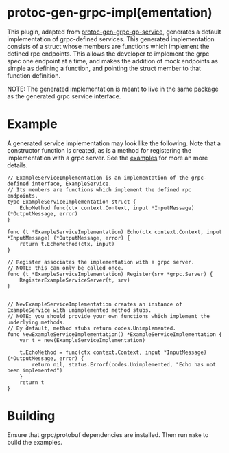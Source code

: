 # protoc-gen-grpc-impl(ementation)

This plugin, adapted from [protoc-gen-grpc-go-service](https://github.com/nstogner/protoc-gen-grpc-go-service), generates a default implementation of grpc-defined services. This generated implementation consists of a struct whose members are functions which implement the defined rpc endpoints.  This allows the developer to implement the grpc spec one endpoint at a time, and makes the addition of mock endpoints as simple as defining a function, and pointing the struct member to that function definition.  

NOTE: The generated implementation is meant to live in the same package as the generated grpc service interface.

# Example

A generated service implementation may look like the following. Note that a constructor function is created, as is a method for registering the implementation with a grpc server.  See the [examples](examples/) for more an more details.

```
// ExampleServiceImplementation is an implementation of the grpc-defined interface, ExampleService.
// Its members are functions which implement the defined rpc endpoints.
type ExampleServiceImplementation struct {
	EchoMethod func(ctx context.Context, input *InputMessage) (*OutputMessage, error)
}

func (t *ExampleServiceImplementation) Echo(ctx context.Context, input *InputMessage) (*OutputMessage, error) {
	return t.EchoMethod(ctx, input)
}

// Register associates the implementation with a grpc server.
// NOTE: this can only be called once.
func (t *ExampleServiceImplementation) Register(srv *grpc.Server) {
	RegisterExampleServiceServer(t, srv)
}


// NewExampleServiceImplementation creates an instance of ExampleService with unimplemented method stubs.
// NOTE: you should provide your own functions which implement the underlying methods.
// By default, method stubs return codes.Unimplemented.
func NewExampleServiceImplementation() *ExampleServiceImplementation {
	var t = new(ExampleServiceImplementation)

	t.EchoMethod = func(ctx context.Context, input *InputMessage) (*OutputMessage, error) {
		return nil, status.Errorf(codes.Unimplemented, "Echo has not been implemented")
	}
    return t
}
```




# Building

Ensure that grpc/protobuf dependencies are installed. Then run `make` to build the examples.
